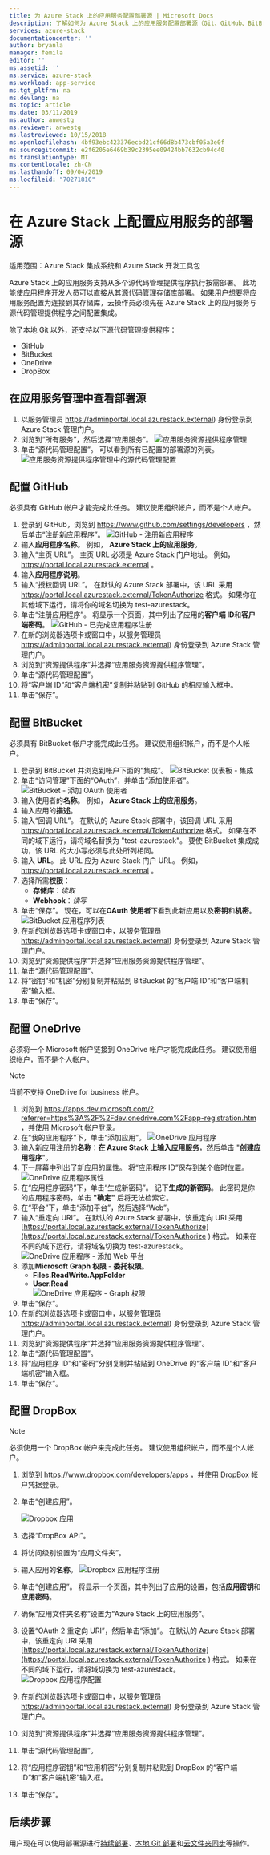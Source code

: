 ```yaml
---
title: 为 Azure Stack 上的应用服务配置部署源 | Microsoft Docs
description: 了解如何为 Azure Stack 上的应用服务配置部署源（Git、GitHub、BitBucket、DropBox 和 OneDrive）。
services: azure-stack
documentationcenter: ''
author: bryanla
manager: femila
editor: ''
ms.assetid: ''
ms.service: azure-stack
ms.workload: app-service
ms.tgt_pltfrm: na
ms.devlang: na
ms.topic: article
ms.date: 03/11/2019
ms.author: anwestg
ms.reviewer: anwestg
ms.lastreviewed: 10/15/2018
ms.openlocfilehash: 4bf93ebc423376ecbd21cf66d8b473cbf05a3e0f
ms.sourcegitcommit: e2f6205e6469b39c2395ee09424bb7632cb94c40
ms.translationtype: MT
ms.contentlocale: zh-CN
ms.lasthandoff: 09/04/2019
ms.locfileid: "70271816"
---
```

# <a name="configure-deployment-sources-for-app-services-on-azure-stack"></a>在 Azure Stack 上配置应用服务的部署源

适用范围：Azure Stack 集成系统和 Azure Stack 开发工具包

Azure Stack 上的应用服务支持从多个源代码管理提供程序执行按需部署。 此功能使应用程序开发人员可以直接从其源代码管理存储库部署。 如果用户想要将应用服务配置为连接到其存储库，云操作员必须先在 Azure Stack 上的应用服务与源代码管理提供程序之间配置集成。  

除了本地 Git 以外，还支持以下源代码管理提供程序：

* GitHub
* BitBucket
* OneDrive
* DropBox

## <a name="view-deployment-sources-in-app-service-administration"></a>在应用服务管理中查看部署源

1. 以服务管理员 https://adminportal.local.azurestack.external) 身份登录到 Azure Stack 管理门户。
2. 浏览到“所有服务”，然后选择“应用服务”。
    ![应用服务资源提供程序管理][1]
3. 单击“源代码管理配置”。 可以看到所有已配置的部署源的列表。
    ![应用服务资源提供程序管理中的源代码管理配置][2]

## <a name="configure-github"></a>配置 GitHub

必须具有 GitHub 帐户才能完成此任务。 建议使用组织帐户，而不是个人帐户。

1. 登录到 GitHub，浏览到 https://www.github.com/settings/developers ，然后单击“注册新应用程序”。
    ![GitHub - 注册新应用程序][3]
2. 输入**应用程序名称**。 例如， **Azure Stack 上的应用服务**。
3. 输入“主页 URL”。 主页 URL 必须是 Azure Stack 门户地址。 例如， https://portal.local.azurestack.external 。
4. 输入**应用程序说明**。
5. 输入“授权回调 URL”。 在默认的 Azure Stack 部署中，该 URL 采用 https://portal.local.azurestack.external/TokenAuthorize 格式。 如果你在其他域下运行，请将你的域名切换为 test-azurestack。
6. 单击“注册应用程序”。 将显示一个页面，其中列出了应用的**客户端 ID**和**客户端密码**。
    ![GitHub - 已完成应用程序注册][5]
7. 在新的浏览器选项卡或窗口中，以服务管理员 https://adminportal.local.azurestack.external) 身份登录到 Azure Stack 管理门户。
8. 浏览到“资源提供程序”并选择“应用服务资源提供程序管理”。
9. 单击“源代码管理配置”。
10. 将“客户端 ID”和“客户端机密”复制并粘贴到 GitHub 的相应输入框中。
11. 单击“保存”。

## <a name="configure-bitbucket"></a>配置 BitBucket

必须具有 BitBucket 帐户才能完成此任务。 建议使用组织帐户，而不是个人帐户。

1. 登录到 BitBucket 并浏览到帐户下面的“集成”。
    ![BitBucket 仪表板 - 集成][7]
2. 单击“访问管理”下面的“OAuth”，并单击“添加使用者”。
    ![BitBucket - 添加 OAuth 使用者][8]
3. 输入使用者的**名称**。 例如， **Azure Stack 上的应用服务**。
4. 输入应用的**描述**。
5. 输入“回调 URL”。 在默认的 Azure Stack 部署中，该回调 URL 采用 https://portal.local.azurestack.external/TokenAuthorize 格式。 如果在不同的域下运行，请将域名替换为 "test-azurestack"。 要使 BitBucket 集成成功，该 URL 的大小写必须与此处所列相同。
6. 输入 **URL**。 此 URL 应为 Azure Stack 门户 URL。 例如， https://portal.local.azurestack.external 。
7. 选择所需**权限**：
    - **存储库**：*读取*
    - **Webhook**：*读写*
8. 单击“保存”。 现在，可以在**OAuth 使用者**下看到此新应用以及**密钥**和**机密**。
    ![BitBucket 应用程序列表][9]
9.  在新的浏览器选项卡或窗口中，以服务管理员 https://adminportal.local.azurestack.external) 身份登录到 Azure Stack 管理门户。
10.  浏览到“资源提供程序”并选择“应用服务资源提供程序管理”。
11. 单击“源代码管理配置”。
12. 将“密钥”和“机密”分别复制并粘贴到 BitBucket 的“客户端 ID”和“客户端机密”输入框。
13. 单击“保存”。

## <a name="configure-onedrive"></a>配置 OneDrive

必须将一个 Microsoft 帐户链接到 OneDrive 帐户才能完成此任务。  建议使用组织帐户，而不是个人帐户。

> [!NOTE]
> 当前不支持 OneDrive for business 帐户。

1. 浏览到 https://apps.dev.microsoft.com/?referrer=https%3A%2F%2Fdev.onedrive.com%2Fapp-registration.htm ，并使用 Microsoft 帐户登录。
2. 在“我的应用程序”下，单击“添加应用”。
![OneDrive 应用程序][10]
3. 输入新应用注册的**名称**：**在 Azure Stack 上输入应用服务**，然后单击 "**创建应用程序**"。
4. 下一屏幕中列出了新应用的属性。 将“应用程序 ID”保存到某个临时位置。
![OneDrive 应用程序属性][11]
5. 在“应用程序密码”下，单击“生成新密码”。 记下**生成的新密码**。 此密码是你的应用程序密码，单击 **"确定"** 后将无法检索它。
6. 在“平台”下，单击“添加平台”，然后选择“Web”。
7. 输入“重定向 URI”。 在默认的 Azure Stack 部署中，该重定向 URI 采用 [https://portal.local.azurestack.external/TokenAuthorize](https://portal.local.azurestack.external/TokenAuthorize ) 格式。 如果在不同的域下运行，请将域名切换为 test-azurestack。
![OneDrive 应用程序 - 添加 Web 平台][12]
8. 添加**Microsoft Graph 权限** - **委托权限**。
    - **Files.ReadWrite.AppFolder**
    - **User.Read**  
      ![OneDrive 应用程序 - Graph 权限][13]
9. 单击“保存”。
10.  在新的浏览器选项卡或窗口中，以服务管理员 https://adminportal.local.azurestack.external) 身份登录到 Azure Stack 管理门户。
11.  浏览到“资源提供程序”并选择“应用服务资源提供程序管理”。
12. 单击“源代码管理配置”。
13. 将“应用程序 ID”和“密码”分别复制并粘贴到 OneDrive 的“客户端 ID”和“客户端机密”输入框。
14. 单击“保存”。

## <a name="configure-dropbox"></a>配置 DropBox

> [!NOTE]
> 必须使用一个 DropBox 帐户来完成此任务。 建议使用组织帐户，而不是个人帐户。

1. 浏览到 https://www.dropbox.com/developers/apps ，并使用 DropBox 帐户凭据登录。
2. 单击“创建应用”。

    ![Dropbox 应用][14]

3. 选择“DropBox API”。
4. 将访问级别设置为“应用文件夹”。
5. 输入应用的**名称**。
![Dropbox 应用程序注册][15]
6. 单击“创建应用”。 将显示一个页面，其中列出了应用的设置，包括**应用密钥**和**应用密码**。
7. 确保“应用文件夹名称”设置为“Azure Stack 上的应用服务”。
8. 设置“OAuth 2 重定向 URI”，然后单击“添加”。 在默认的 Azure Stack 部署中，该重定向 URI 采用 [https://portal.local.azurestack.external/TokenAuthorize](https://portal.local.azurestack.external/TokenAuthorize ) 格式。 如果在不同的域下运行，请将域切换为 test-azurestack。
![Dropbox 应用程序配置][16]
9.  在新的浏览器选项卡或窗口中，以服务管理员 https://adminportal.local.azurestack.external) 身份登录到 Azure Stack 管理门户。
10.  浏览到“资源提供程序”并选择“应用服务资源提供程序管理”。
11. 单击“源代码管理配置”。
12. 将“应用程序密钥”和“应用机密”分别复制并粘贴到 DropBox 的“客户端 ID”和“客户端机密”输入框。
13. 单击“保存”。

## <a name="next-steps"></a>后续步骤

用户现在可以使用部署源进行[持续部署](https://docs.microsoft.com/azure/app-service/deploy-continuous-deployment)、[本地 Git 部署](https://docs.microsoft.com/azure/app-service/deploy-local-git)和[云文件夹同步](https://docs.microsoft.com/azure/app-service/deploy-content-sync)等操作。

<!--Image references-->
[1]: ./media/azure-stack-app-service-configure-deployment-sources/App-service-provider-admin.png
[2]: ./media/azure-stack-app-service-configure-deployment-sources/App-service-provider-admin-source-control-configuration.png
[3]: ./media/azure-stack-app-service-configure-deployment-sources/App-service-provider-admin-github-developer-applications.png
[4]: ./media/azure-stack-app-service-configure-deployment-sources/App-service-provider-admin-github-register-a-new-oauth-application-populated.png
[5]: ./media/azure-stack-app-service-configure-deployment-sources/App-service-provider-admin-github-register-a-new-oauth-application-complete.png
[6]: ./media/azure-stack-app-service-configure-deployment-sources/App-service-provider-admin-roles-management-server-repair-all.png
[7]: ./media/azure-stack-app-service-configure-deployment-sources/App-service-provider-admin-bitbucket-dashboard.png
[8]: ./media/azure-stack-app-service-configure-deployment-sources/App-service-provider-admin-bitbucket-access-management-add-oauth-consumer.png
[9]: ./media/azure-stack-app-service-configure-deployment-sources/App-service-provider-admin-bitbucket-access-management-add-oauth-consumer-complete.png
[10]: ./media/azure-stack-app-service-configure-deployment-sources/App-service-provider-admin-Onedrive-applications.png
[11]: ./media/azure-stack-app-service-configure-deployment-sources/App-service-provider-admin-Onedrive-application-registration.png
[12]: ./media/azure-stack-app-service-configure-deployment-sources/App-service-provider-admin-Onedrive-application-platform.png
[13]: ./media/azure-stack-app-service-configure-deployment-sources/App-service-provider-admin-Onedrive-application-graph-permissions.png
[14]: ./media/azure-stack-app-service-configure-deployment-sources/App-service-provider-admin-Dropbox-applications.png
[15]: ./media/azure-stack-app-service-configure-deployment-sources/App-service-provider-admin-Dropbox-application-registration.png
[16]: ./media/azure-stack-app-service-configure-deployment-sources/App-service-provider-admin-Dropbox-application-configuration.png

